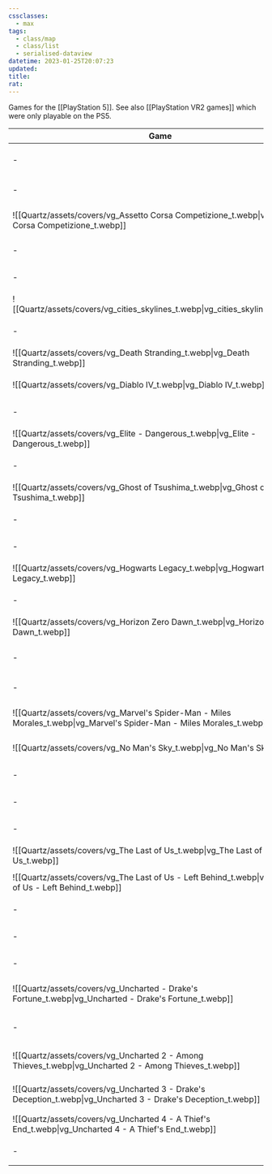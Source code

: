 ```yaml
---
cssclasses:
  - max
tags:
  - class/map
  - class/list
  - serialised-dataview
datetime: 2023-01-25T20:07:23
updated: 
title: 
rat:
---
```

Games for the [[PlayStation 5]]. See also [[PlayStation VR2 games]] which were only playable on the PS5.

<!-- QueryToSerialize: table without id embed(link(thumbnail)) as "Game", file.link as "", rating as Rating, link(split( filter(file.tags, (t) => startswith(t, "#status") )[0], "/" )[1]) as Status from #class/video-game where contains(platform, [[PlayStation 5]]) sort file.name -->
<!-- SerializedQuery: table without id embed(link(thumbnail)) as "Game", file.link as "", rating as Rating, link(split( filter(file.tags, (t) => startswith(t, "#status") )[0], "/" )[1]) as Status from #class/video-game where contains(platform, [[PlayStation 5]]) sort file.name -->

| Game                                                                                                                   |                                                                                             | Rating                                 | Status                                   |
| ---------------------------------------------------------------------------------------------------------------------- | ------------------------------------------------------------------------------------------- | -------------------------------------- | ---------------------------------------- |
| \-                                                                                                                     | [[Quartz/notes/A Plague Tale - Innocence.md\|A Plague Tale - Innocence]]                    | [[Quartz/notes/4-star.md\|⭐️⭐️⭐️⭐️]]   | [[Quartz/notes/completed.md\|completed]] |
| \-                                                                                                                     | [[Quartz/notes/Assassin's Creed Valhalla.md\|Assassin's Creed Valhalla]]                    | [[Quartz/notes/4-star.md\|⭐️⭐️⭐️⭐️]]   | [[Quartz/notes/completed.md\|completed]] |
| ![[Quartz/assets/covers/vg_Assetto Corsa Competizione_t.webp\|vg_Assetto Corsa Competizione_t.webp]]                   | [[Quartz/notes/Assetto Corsa Competizione.md\|Assetto Corsa Competizione]]                  | [[Quartz/notes/4-star.md\|⭐️⭐️⭐️⭐️]]   | [[Quartz/notes/ongoing.md\|ongoing]]     |
| \-                                                                                                                     | [[Quartz/notes/Astro's Playroom.md\|Astro's Playroom]]                                      | [[Quartz/notes/4-star.md\|⭐️⭐️⭐️⭐️]]   | [[Quartz/notes/completed.md\|completed]] |
| \-                                                                                                                     | [[Atlas/Notes/Baldur's Gate 3.md\|Baldur's Gate 3]]                                         | [[Quartz/notes/4-star.md\|⭐️⭐️⭐️⭐️]]   | [[Quartz/notes/ongoing.md\|ongoing]]     |
| ![[Quartz/assets/covers/vg_cities_skylines_t.webp\|vg_cities_skylines_t.webp]]                                         | [[Quartz/notes/Cities Skylines.md\|Cities Skylines]]                                        | [[Quartz/notes/4-star.md\|⭐️⭐️⭐️⭐️]]   | [[Quartz/notes/completed.md\|completed]] |
| \-                                                                                                                     | [[Atlas/Notes/Cyberpunk 2077.md\|Cyberpunk 2077]]                                           | [[Quartz/notes/3-star.md\|⭐️⭐️⭐️]]     | [[Quartz/notes/dropped.md\|dropped]]     |
| ![[Quartz/assets/covers/vg_Death Stranding_t.webp\|vg_Death Stranding_t.webp]]                                         | [[Quartz/notes/Death Stranding.md\|Death Stranding]]                                        | [[Quartz/notes/3-star.md\|⭐️⭐️⭐️]]     | [[Quartz/notes/dropped.md\|dropped]]     |
| ![[Quartz/assets/covers/vg_Diablo IV_t.webp\|vg_Diablo IV_t.webp]]                                                     | [[Quartz/notes/Diablo IV.md\|Diablo IV]]                                                    | [[Quartz/notes/2-star.md\|⭐️⭐️]]       | [[Quartz/notes/dropped.md\|dropped]]     |
| \-                                                                                                                     | [[Atlas/Notes/Elden Ring.md\|Elden Ring]]                                                   | [[Quartz/notes/4-star.md\|⭐️⭐️⭐️⭐️]]   | [[Quartz/notes/dropped.md\|dropped]]     |
| ![[Quartz/assets/covers/vg_Elite - Dangerous_t.webp\|vg_Elite - Dangerous_t.webp]]                                     | [[Quartz/notes/Elite - Dangerous.md\|Elite - Dangerous]]                                    | [[Quartz/notes/5-star.md\|⭐️⭐️⭐️⭐️⭐️]] | [[Quartz/notes/completed.md\|completed]] |
| \-                                                                                                                     | [[Quartz/notes/Forspoken.md\|Forspoken]]                                                    | [[Quartz/notes/4-star.md\|⭐️⭐️⭐️⭐️]]   | [[Quartz/notes/completed.md\|completed]] |
| ![[Quartz/assets/covers/vg_Ghost of Tsushima_t.webp\|vg_Ghost of Tsushima_t.webp]]                                     | [[Quartz/notes/Ghost of Tsushima.md\|Ghost of Tsushima]]                                    | [[Quartz/notes/4-star.md\|⭐️⭐️⭐️⭐️]]   | [[Quartz/notes/completed.md\|completed]] |
| \-                                                                                                                     | [[Atlas/Notes/God of War Ragnarök.md\|God of War Ragnarök]]                                 | [[Quartz/notes/4-star.md\|⭐️⭐️⭐️⭐️]]   | [[Quartz/notes/completed.md\|completed]] |
| \-                                                                                                                     | [[Atlas/Notes/Gran Turismo 7.md\|Gran Turismo 7]]                                           | [[Quartz/notes/4-star.md\|⭐️⭐️⭐️⭐️]]   | [[Quartz/notes/ongoing.md\|ongoing]]     |
| ![[Quartz/assets/covers/vg_Hogwarts Legacy_t.webp\|vg_Hogwarts Legacy_t.webp]]                                         | [[Quartz/notes/Hogwarts Legacy.md\|Hogwarts Legacy]]                                        | [[Quartz/notes/2-star.md\|⭐️⭐️]]       | [[Quartz/notes/dropped.md\|dropped]]     |
| \-                                                                                                                     | [[Quartz/notes/Horizon Forbidden West.md\|Horizon Forbidden West]]                          | [[Quartz/notes/4-star.md\|⭐️⭐️⭐️⭐️]]   | [[Quartz/notes/completed.md\|completed]] |
| ![[Quartz/assets/covers/vg_Horizon Zero Dawn_t.webp\|vg_Horizon Zero Dawn_t.webp]]                                     | [[Quartz/notes/Horizon Zero Dawn.md\|Horizon Zero Dawn]]                                    | [[Quartz/notes/5-star.md\|⭐️⭐️⭐️⭐️⭐️]] | [[Quartz/notes/completed.md\|completed]] |
| \-                                                                                                                     | [[Atlas/Notes/LEGO Star Wars - The Skywalker Saga.md\|LEGO Star Wars - The Skywalker Saga]] | [[Quartz/notes/3-star.md\|⭐️⭐️⭐️]]     | [[Quartz/notes/ongoing.md\|ongoing]]     |
| \-                                                                                                                     | [[Quartz/notes/Maquette.md\|Maquette]]                                                      | [[Quartz/notes/3-star.md\|⭐️⭐️⭐️]]     | [[Quartz/notes/dropped.md\|dropped]]     |
| ![[Quartz/assets/covers/vg_Marvel's Spider-Man - Miles Morales_t.webp\|vg_Marvel's Spider-Man - Miles Morales_t.webp]] | [[Atlas/Notes/Marvel's Spider-Man - Miles Morales.md\|Marvel's Spider-Man - Miles Morales]] | [[Quartz/notes/3-star.md\|⭐️⭐️⭐️]]     | [[Quartz/notes/completed.md\|completed]] |
| ![[Quartz/assets/covers/vg_No Man's Sky_t.webp\|vg_No Man's Sky_t.webp]]                                               | [[Quartz/notes/No Man's Sky.md\|No Man's Sky]]                                              | [[Quartz/notes/4-star.md\|⭐️⭐️⭐️⭐️]]   | [[Quartz/notes/completed.md\|completed]] |
| \-                                                                                                                     | [[Quartz/notes/Ratchet and Clank - Rift Apart.md\|Ratchet and Clank - Rift Apart]]          | [[Quartz/notes/4-star.md\|⭐️⭐️⭐️⭐️]]   | [[Quartz/notes/completed.md\|completed]] |
| \-                                                                                                                     | [[Atlas/Notes/Resident Evil 4.md\|Resident Evil 4]]                                         | [[Quartz/notes/3-star.md\|⭐️⭐️⭐️]]     | [[Quartz/notes/completed.md\|completed]] |
| \-                                                                                                                     | [[Quartz/notes/Stray.md\|Stray]]                                                            | [[Quartz/notes/4-star.md\|⭐️⭐️⭐️⭐️]]   | [[Quartz/notes/completed.md\|completed]] |
| ![[Quartz/assets/covers/vg_The Last of Us_t.webp\|vg_The Last of Us_t.webp]]                                           | [[Quartz/notes/The Last of Us.md\|The Last of Us]]                                          | [[Quartz/notes/5-star.md\|⭐️⭐️⭐️⭐️⭐️]] | [[Quartz/notes/completed.md\|completed]] |
| ![[Quartz/assets/covers/vg_The Last of Us - Left Behind_t.webp\|vg_The Last of Us - Left Behind_t.webp]]               | [[Quartz/notes/The Last of Us - Left Behind.md\|The Last of Us - Left Behind]]              | [[Quartz/notes/4-star.md\|⭐️⭐️⭐️⭐️]]   | [[Quartz/notes/completed.md\|completed]] |
| \-                                                                                                                     | [[Atlas/Notes/The Last of Us Part II.md\|The Last of Us Part II]]                           | [[Quartz/notes/4-star.md\|⭐️⭐️⭐️⭐️]]   | [[Quartz/notes/completed.md\|completed]] |
| \-                                                                                                                     | [[Atlas/Notes/The Witcher 3 - Wild Hunt.md\|The Witcher 3 - Wild Hunt]]                     | [[Quartz/notes/4-star.md\|⭐️⭐️⭐️⭐️]]   | [[Quartz/notes/completed.md\|completed]] |
| \-                                                                                                                     | [[Quartz/notes/Trek to Yomi.md\|Trek to Yomi]]                                              | [[Quartz/notes/3-star.md\|⭐️⭐️⭐️]]     | [[Quartz/notes/completed.md\|completed]] |
| ![[Quartz/assets/covers/vg_Uncharted - Drake's Fortune_t.webp\|vg_Uncharted - Drake's Fortune_t.webp]]                 | [[Quartz/notes/Uncharted - Drake's Fortune.md\|Uncharted - Drake's Fortune]]                | [[Quartz/notes/4-star.md\|⭐️⭐️⭐️⭐️]]   | [[Quartz/notes/completed.md\|completed]] |
| \-                                                                                                                     | [[Atlas/Notes/Uncharted - The Lost Legacy.md\|Uncharted - The Lost Legacy]]                 | [[Quartz/notes/4-star.md\|⭐️⭐️⭐️⭐️]]   | [[Quartz/notes/completed.md\|completed]] |
| ![[Quartz/assets/covers/vg_Uncharted 2 - Among Thieves_t.webp\|vg_Uncharted 2 - Among Thieves_t.webp]]                 | [[Quartz/notes/Uncharted 2 - Among Thieves.md\|Uncharted 2 - Among Thieves]]                | [[Quartz/notes/4-star.md\|⭐️⭐️⭐️⭐️]]   | [[Quartz/notes/completed.md\|completed]] |
| ![[Quartz/assets/covers/vg_Uncharted 3 - Drake's Deception_t.webp\|vg_Uncharted 3 - Drake's Deception_t.webp]]         | [[Quartz/notes/Uncharted 3 - Drake's Deception.md\|Uncharted 3 - Drake's Deception]]        | [[Quartz/notes/4-star.md\|⭐️⭐️⭐️⭐️]]   | [[Quartz/notes/completed.md\|completed]] |
| ![[Quartz/assets/covers/vg_Uncharted 4 - A Thief's End_t.webp\|vg_Uncharted 4 - A Thief's End_t.webp]]                 | [[Atlas/Notes/Uncharted 4 - A Thief's End.md\|Uncharted 4 - A Thief's End]]                 | [[Quartz/notes/4-star.md\|⭐️⭐️⭐️⭐️]]   | [[Quartz/notes/completed.md\|completed]] |
| \-                                                                                                                     | [[Quartz/notes/Wreckfest.md\|Wreckfest]]                                                    | [[Quartz/notes/3-star.md\|⭐️⭐️⭐️]]     | [[Quartz/notes/completed.md\|completed]] |
<!-- SerializedQuery END -->

